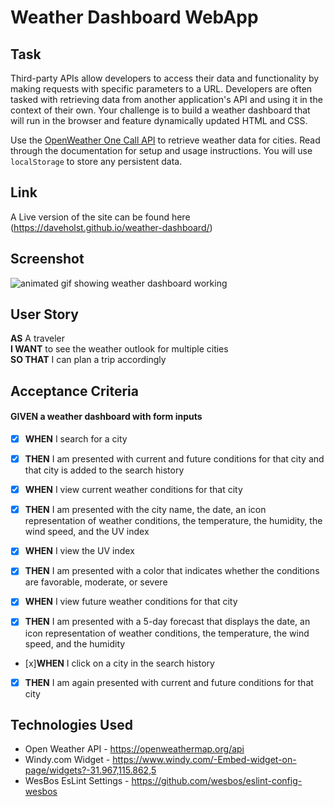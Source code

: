 # Weather Dashboard WebApp

## Task

Third-party APIs allow developers to access their data and functionality by making requests with specific parameters to a URL. Developers are often tasked with retrieving data from another application's API and using it in the context of their own. Your challenge is to build a weather dashboard that will run in the browser and feature dynamically updated HTML and CSS.

Use the [OpenWeather One Call API](https://openweathermap.org/api/one-call-api) to retrieve weather data for cities. Read through the documentation for setup and usage instructions. You will use `localStorage` to store any persistent data.

## Link

A Live version of the site can be found here (https://daveholst.github.io/weather-dashboard/)

## Screenshot

![animated gif showing weather dashboard working](./assets/weather-dashboard.gif)

## User Story

**AS** A traveler\
**I WANT** to see the weather outlook for multiple cities\
**SO THAT** I can plan a trip accordingly

## Acceptance Criteria

#### **GIVEN** a weather dashboard with form inputs

- [x] **WHEN** I search for a city
- [x] **THEN** I am presented with current and future conditions for that city and that city is added to the search history

- [x] **WHEN** I view current weather conditions for that city
- [x] **THEN** I am presented with the city name, the date, an icon representation of weather conditions, the temperature, the humidity, the wind speed, and the UV index

- [x] **WHEN** I view the UV index
- [x] **THEN** I am presented with a color that indicates whether the conditions are favorable, moderate, or severe

- [x] **WHEN** I view future weather conditions for that city
- [x] **THEN** I am presented with a 5-day forecast that displays the date, an icon representation of weather conditions, the temperature, the wind speed, and the humidity

- [x]**WHEN** I click on a city in the search history
- [x] **THEN** I am again presented with current and future conditions for that city

## Technologies Used

- Open Weather API - https://openweathermap.org/api
- Windy.com Widget - https://www.windy.com/-Embed-widget-on-page/widgets?-31.967,115.862,5
- WesBos EsLint Settings - https://github.com/wesbos/eslint-config-wesbos
